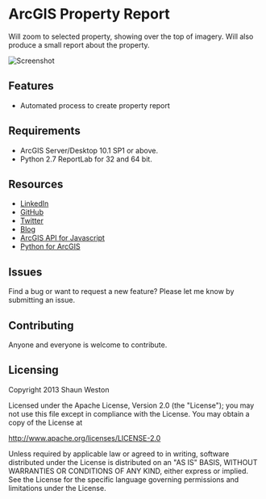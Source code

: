 # ArcGIS Property Report

Will zoom to selected property, showing over the top of imagery. Will also produce a small report about the property.

![Screenshot](/Screenshot.jpg)


## Features

* Automated process to create property report

## Requirements

* ArcGIS Server/Desktop 10.1 SP1 or above.
* Python 2.7 ReportLab for 32 and 64 bit.


## Resources

* [LinkedIn](http://www.linkedin.com/in/sfweston)
* [GitHub](https://github.com/WestonSF)
* [Twitter](https://twitter.com/Westonelli)
* [Blog](http://westonelli.wordpress.com)
* [ArcGIS API for Javascript](https://developers.arcgis.com/en/javascript)
* [Python for ArcGIS](http://resources.arcgis.com/en/communities/python)


## Issues

Find a bug or want to request a new feature?  Please let me know by submitting an issue.


## Contributing

Anyone and everyone is welcome to contribute. 


## Licensing
Copyright 2013 Shaun Weston

Licensed under the Apache License, Version 2.0 (the "License");
you may not use this file except in compliance with the License.
You may obtain a copy of the License at

   http://www.apache.org/licenses/LICENSE-2.0

Unless required by applicable law or agreed to in writing, software
distributed under the License is distributed on an "AS IS" BASIS,
WITHOUT WARRANTIES OR CONDITIONS OF ANY KIND, either express or implied.
See the License for the specific language governing permissions and
limitations under the License.